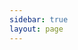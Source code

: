 ```yaml
---
sidebar: true
layout: page
---
```



<script setup>
import RapiDoc from '../components/RapiDoc.vue';
import { withBase } from 'vitepress'
</script>

<RapiDoc :specs="withBase('/rd-agent-openapi.json')" />
